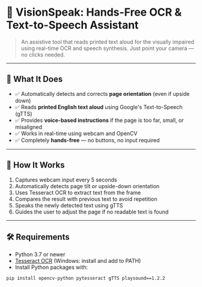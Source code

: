 # 🧠 VisionSpeak: Hands-Free OCR & Text-to-Speech Assistant

> An assistive tool that reads printed text aloud for the visually impaired using real-time OCR and speech synthesis. Just point your camera — no clicks needed.

---

## 📸 What It Does

- ✅ Automatically detects and corrects **page orientation** (even if upside down)
- ✅ Reads **printed English text aloud** using Google's Text-to-Speech (gTTS)
- ✅ Provides **voice-based instructions** if the page is too far, small, or misaligned
- ✅ Works in real-time using webcam and OpenCV
- ✅ Completely **hands-free** — no buttons, no input required

---

## 🔧 How It Works

1. Captures webcam input every 5 seconds
2. Automatically detects page tilt or upside-down orientation
3. Uses Tesseract OCR to extract text from the frame
4. Compares the result with previous text to avoid repetition
5. Speaks the newly detected text using gTTS
6. Guides the user to adjust the page if no readable text is found

---

## 🛠️ Requirements

- Python 3.7 or newer
- [Tesseract OCR](https://github.com/UB-Mannheim/tesseract/wiki) (Windows: install and add to PATH)
- Install Python packages with:

```bash
pip install opencv-python pytesseract gTTS playsound==1.2.2
